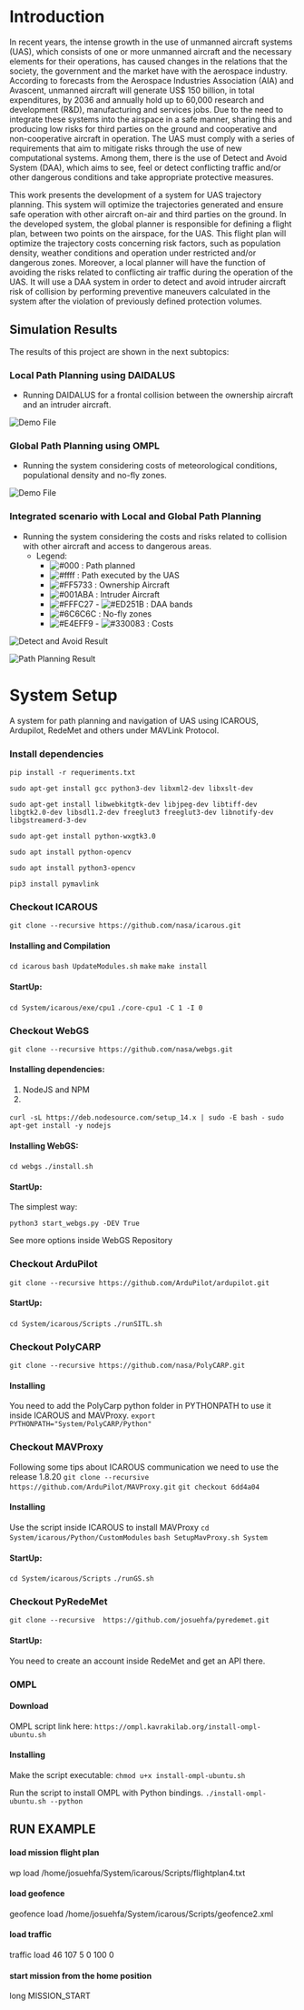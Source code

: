 
# Introduction
In recent years, the intense growth in the use of unmanned aircraft systems (UAS), which consists of one or more unmanned aircraft and the necessary elements for their operations, has caused changes in the relations that the society, the government and the market have with the aerospace industry. According to forecasts from the Aerospace Industries Association (AIA) and Avascent, unmanned aircraft will generate US$ 150 billion, in total expenditures, by 2036 and annually hold up to 60,000 research and development (R&D), manufacturing and services jobs. Due to the need to integrate these systems into the airspace in a safe manner, sharing this and producing low risks for third parties on the ground and cooperative and non-cooperative aircraft in operation. The UAS must comply with a series of requirements that aim to mitigate risks through the use of new computational systems. Among them, there is the use of Detect and Avoid System (DAA), which aims to see, feel or detect conflicting traffic and/or other dangerous conditions and take appropriate protective measures.

This work presents the development of a system for UAS trajectory planning. This system will optimize the trajectories generated and ensure safe operation with other aircraft on-air and third parties on the ground. In the developed system, the global planner is responsible for defining a flight plan, between two points on the airspace, for the UAS. This flight plan will optimize the trajectory costs concerning risk factors, such as population density, weather conditions and operation under restricted and/or dangerous zones. Moreover, a local planner will have the function of avoiding the risks related to conflicting air traffic during the operation of the UAS. It will use a DAA system in order to detect and avoid intruder aircraft risk of collision by performing preventive maneuvers calculated in the system after the violation of previously defined protection volumes.


## Simulation Results
The results of this project are shown in the next subtopics: 

### Local Path Planning using DAIDALUS
- Running DAIDALUS for a frontal collision between the ownership aircraft and an intruder aircraft. 

![Demo File](https://github.com/josuehfa/System/blob/master/simulation/frontalcolision.gif)

### Global Path Planning using OMPL

- Running the system considering costs of meteorological conditions, populational density and no-fly zones. 
  
![Demo File](https://github.com/josuehfa/System/blob/master/simulation/pathplanningresult.gif)


### Integrated scenario with Local and Global Path Planning

- Running the system considering the costs and risks related to collision with other aircraft and access to dangerous areas. 
  - Legend:
    - ![#000](https://via.placeholder.com/15/000/000000?text=+)  : Path planned
    - ![#ffff](https://via.placeholder.com/15/fff/000000?text=+) : Path executed by the UAS
    - ![#FF5733](https://via.placeholder.com/15/FF5733/000000?text=+) : Ownership Aircraft
    - ![#001ABA](https://via.placeholder.com/15/001ABA/000000?text=+) : Intruder Aircraft
    - ![#FFFC27](https://via.placeholder.com/15/FFFC27/000000?text=+) - ![#ED251B](https://via.placeholder.com/15/ED251B/000000?text=+) : DAA bands
    - ![#6C6C6C](https://via.placeholder.com/15/6C6C6C/000000?text=+) : No-fly zones
    - ![#E4EFF9](https://via.placeholder.com/15/E4EFF9/000000?text=+) - ![#330083](https://via.placeholder.com/15/330083/000000?text=+) : Costs
  

![Detect and Avoid Result](https://github.com/josuehfa/System/blob/master/simulation/finalresult_avoid.gif)


![Path Planning Result](https://github.com/josuehfa/System/blob/master/simulation/finalresult_path.gif)



# System Setup 
A system for path planning and navigation of UAS using ICAROUS, Ardupilot, RedeMet and others under MAVLink Protocol. 

### Install dependencies

`pip install -r requeriments.txt`
  
`sudo apt-get install gcc python3-dev libxml2-dev libxslt-dev`

`sudo apt-get install libwebkitgtk-dev libjpeg-dev libtiff-dev libgtk2.0-dev libsdl1.2-dev freeglut3 freeglut3-dev libnotify-dev libgstreamerd-3-dev`

`sudo apt-get install python-wxgtk3.0`

`sudo apt install python-opencv`

`sudo apt install python3-opencv`

`pip3 install pymavlink`


### Checkout ICAROUS
`git clone --recursive https://github.com/nasa/icarous.git`

#### Installing and Compilation
`cd icarous`
`bash UpdateModules.sh`
`make`
`make install`
  
#### StartUp:
`cd System/icarous/exe/cpu1`
`./core-cpu1 -C 1 -I 0`

### Checkout WebGS
`git clone --recursive https://github.com/nasa/webgs.git`
#### Installing dependencies:

 1. NodeJS and NPM 
 2. 
`curl -sL https://deb.nodesource.com/setup_14.x | sudo -E bash -`
`sudo apt-get install -y nodejs`

#### Installing WebGS:
`cd webgs`
`./install.sh`

#### StartUp:

The simplest way:

`python3 start_webgs.py -DEV True`
 
See more options inside WebGS Repository

### Checkout ArduPilot
`git clone --recursive https://github.com/ArduPilot/ardupilot.git`

#### StartUp:
`cd System/icarous/Scripts`
`./runSITL.sh`


### Checkout PolyCARP
`git clone --recursive https://github.com/nasa/PolyCARP.git`

#### Installing
You need to add the PolyCarp python folder in PYTHONPATH to use it inside ICAROUS and MAVProxy.
`export PYTHONPATH="System/PolyCARP/Python"`


### Checkout MAVProxy
Following some tips about ICAROUS communication we need to use the release  1.8.20 
`git clone --recursive https://github.com/ArduPilot/MAVProxy.git`
`git checkout 6dd4a04`

#### Installing
Use the script inside ICAROUS to install MAVProxy
`cd System/icarous/Python/CustomModules`
`bash SetupMavProxy.sh System`
#### StartUp:
`cd System/icarous/Scripts`
`./runGS.sh`

### Checkout PyRedeMet

`git clone --recursive  https://github.com/josuehfa/pyredemet.git`

#### StartUp:
You need to create an account inside RedeMet and get an API there.

### OMPL
#### Download
OMPL script link here:
`https://ompl.kavrakilab.org/install-ompl-ubuntu.sh`
#### Installing
Make the script executable:
`chmod u+x install-ompl-ubuntu.sh`
  
Run the script to install OMPL with Python bindings.
`./install-ompl-ubuntu.sh --python`





## RUN EXAMPLE


#### load mission flight plan
wp load /home/josuehfa/System/icarous/Scripts/flightplan4.txt
#### load geofence
geofence load /home/josuehfa/System/icarous/Scripts/geofence2.xml
#### load traffic
traffic load 46 107 5 0 100 0

#### start mission from the home position
long MISSION_START






